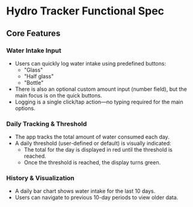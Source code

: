 
# Hydro Tracker Functional Spec

## Core Features

### Water Intake Input
- Users can quickly log water intake using predefined buttons:
  - "Glass"
  - "Half glass"
  - "Bottle"
- There is also an optional custom amount input (number field), but the main focus is on the quick buttons.
- Logging is a single click/tap action—no typing required for the main options.

### Daily Tracking & Threshold
- The app tracks the total amount of water consumed each day.
- A daily threshold (user-defined or default) is visually indicated:
  - The total for the day is displayed in red until the threshold is reached.
  - Once the threshold is reached, the display turns green.

### History & Visualization
- A daily bar chart shows water intake for the last 10 days.
- Users can navigate to previous 10-day periods to view older data.
  